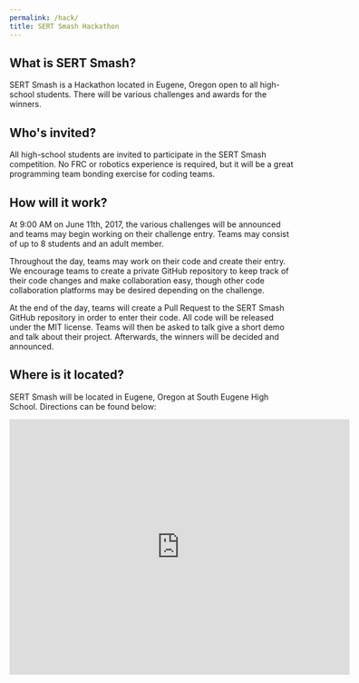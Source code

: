 ```yaml
---
permalink: /hack/
title: SERT Smash Hackathon
---
```


## What is SERT Smash?

SERT Smash is a Hackathon located in Eugene, Oregon open to all high-school
students. There will be various challenges and awards for the winners.

## Who's invited?

All high-school students are invited to participate in the SERT Smash
competition. No FRC or robotics experience is required, but it will be a great
programming team bonding exercise for coding teams.

## How will it work?

At 9:00 AM on June 11th, 2017, the various challenges will be announced and
teams may begin working on their challenge entry. Teams may consist of up to 8
students and an adult member.

Throughout the day, teams may work on their code and create their entry. We
encourage teams to create a private GitHub repository to keep track of their
code changes and make collaboration easy, though other code collaboration
platforms may be desired depending on the challenge.

At the end of the day, teams will create a Pull Request to the SERT Smash
GitHub repository in order to enter their code. All code will be released under
the MIT license. Teams will then be asked to talk give a short demo and talk
about their project. Afterwards, the winners will be decided and announced.

## Where is it located?

SERT Smash will be located in Eugene, Oregon at South Eugene High School.
Directions can be found below:

<iframe src="https://www.google.com/maps/embed?pb=!1m18!1m12!1m3!1d1521.1374859553573!2d-123.08633884449964!3d44.03771812371085!2m3!1f0!2f0!3f0!3m2!1i1024!2i768!4f13.1!3m3!1m2!1s0x0%3A0xcbc8dbc4795af85c!2sSouth+Eugene+High+School!5e0!3m2!1sen!2sus!4v1486171391421" width="600" height="450" frameborder="0" style="border:0" allowfullscreen></iframe>
